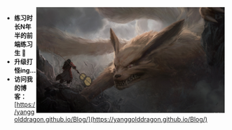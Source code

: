 <img src="https://github.com/YangGoldDragon/Blog/blob/master/src/assets/images/blog.png?raw=true" width="430" alt="《九喇嘛》" align="right" />

- **练习时长N年半的前端练习生 👋**
- **升级打怪ing...**
- **访问我的博客：** [https://yanggolddragon.github.io/Blog/](https://yanggolddragon.github.io/Blog/)

<!--
**YangGoldDragon/YangGoldDragon** is a ✨ _special_ ✨ repository because its `README.md` (this file) appears on your GitHub profile.

Here are some ideas to get you started:

- 🔭 I’m currently working on ...
- 🌱 I’m currently learning ...
- 👯 I’m looking to collaborate on ...
- 🤔 I’m looking for help with ...
- 💬 Ask me about ...
- 📫 How to reach me: ...
- 😄 Pronouns: ...
- ⚡ Fun fact: ...
-->
